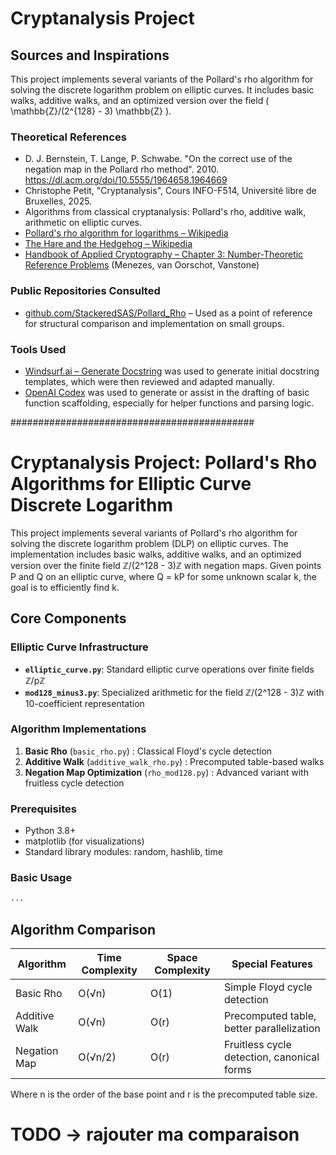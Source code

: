 # Cryptanalysis Project

## Sources and Inspirations

This project implements several variants of the Pollard's rho algorithm for solving the discrete logarithm problem on elliptic curves. It includes basic walks, additive walks, and an optimized version over the field \( \mathbb{Z}/(2^{128} - 3) \mathbb{Z} \).

### Theoretical References

- D. J. Bernstein, T. Lange, P. Schwabe. "On the correct use of the negation map in the Pollard rho method". 2010. https://dl.acm.org/doi/10.5555/1964658.1964669
- Christophe Petit, "Cryptanalysis", Cours INFO-F514, Université libre de Bruxelles, 2025.
- Algorithms from classical cryptanalysis: Pollard's rho, additive walk, arithmetic on elliptic curves.
- [Pollard's rho algorithm for logarithms – Wikipedia](https://en.wikipedia.org/wiki/Pollard%27s_rho_algorithm_for_logarithms)
- [The Hare and the Hedgehog – Wikipedia](https://en.wikipedia.org/wiki/The_Hare_and_the_Hedgehog)
- [Handbook of Applied Cryptography – Chapter 3: Number-Theoretic Reference Problems](https://cacr.uwaterloo.ca/hac/about/chap3.pdf) (Menezes, van Oorschot, Vanstone)

### Public Repositories Consulted

- [github.com/StackeredSAS/Pollard_Rho](https://github.com/StackeredSAS/Pollard_Rho/tree/main) – Used as a point of reference for structural comparison and implementation on small groups.

### Tools Used

- [Windsurf.ai – Generate Docstring](https://windso.rs/) was used to generate initial docstring templates, which were then reviewed and adapted manually.
- [OpenAI Codex](https://openai.com/blog/openai-codex) was used to generate or assist in the drafting of basic function scaffolding, especially for helper functions and parsing logic.





############################################
# Cryptanalysis Project: Pollard's Rho Algorithms for Elliptic Curve Discrete Logarithm

This project implements several variants of Pollard's rho algorithm for solving the discrete logarithm problem (DLP) on elliptic curves. The implementation includes basic walks, additive walks, and an optimized version over the finite field ℤ/(2^128 - 3)ℤ with negation maps. Given points P and Q on an elliptic curve, where Q = kP for some unknown scalar k, the goal is to efficiently find k.


## Core Components

### Elliptic Curve Infrastructure
- **`elliptic_curve.py`**: Standard elliptic curve operations over finite fields ℤ/pℤ
- **`mod128_minus3.py`**: Specialized arithmetic for the field ℤ/(2^128 - 3)ℤ with 10-coefficient representation

### Algorithm Implementations
1. **Basic Rho** (`basic_rho.py`) : Classical Floyd's cycle detection
2. **Additive Walk** (`additive_walk_rho.py`) : Precomputed table-based walks
3. **Negation Map Optimization** (`rho_mod128.py`) : Advanced variant with fruitless cycle detection


### Prerequisites
- Python 3.8+
- matplotlib (for visualizations)
- Standard library modules: random, hashlib, time

### Basic Usage

```python
...
```

## Algorithm Comparison

| Algorithm | Time Complexity | Space Complexity | Special Features |
|-----------|----------------|------------------|------------------|
| Basic Rho | O(√n) | O(1) | Simple Floyd cycle detection |
| Additive Walk | O(√n) | O(r) | Precomputed table, better parallelization |
| Negation Map | O(√n/2) | O(r) | Fruitless cycle detection, canonical forms |

Where n is the order of the base point and r is the precomputed table size.

# TODO -> rajouter ma comparaison